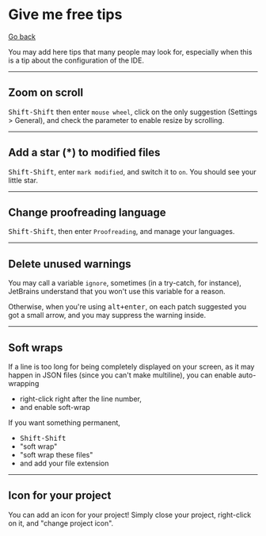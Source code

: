 # Give me free tips

[Go back](..#interface-presentation)

You may add here tips that many people may look for, especially when this is a tip about the configuration of the IDE.

<hr class="sl">

## Zoom on scroll

<kbd>Shift-Shift</kbd> then enter `mouse wheel`, click on the only suggestion (Settings > General), and check the parameter to enable resize by scrolling.

<hr class="sr">

## Add a star (*) to modified files

<kbd>Shift-Shift</kbd>, enter `mark modified`, and switch it to ``on``. You should see your little star.

<hr class="sl">

## Change proofreading language

<kbd>Shift-Shift</kbd>, then enter ``Proofreading``, and manage your languages.

<hr class="sr">

## Delete unused warnings

You may call a variable ``ignore``, sometimes (in a try-catch, for instance), JetBrains understand that you won't use this variable for a reason.

Otherwise, when you're using <kbd>alt+enter</kbd>, on each patch suggested you got a small arrow, and you may suppress the warning inside.

<hr class="sr">

## Soft wraps

If a line is too long for being completely displayed on your screen, as it may happen in JSON files (since you can't make multiline), you can enable auto-wrapping

* right-click right after the line number,
* and enable soft-wrap

If you want something permanent, 

* <kbd>Shift-Shift</kbd>
* "soft wrap"
* "soft wrap these files"
* and add your file extension

<hr class="sr">

## Icon for your project

You can add an icon for your project! Simply close your project, right-click on it, and "change project icon".